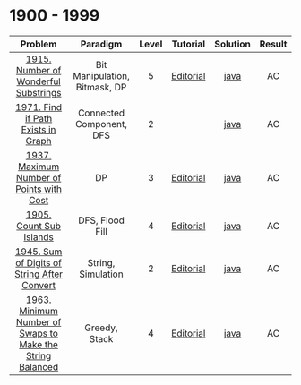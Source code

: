 # 1900 - 1999

|                                                                     Problem                                                                     |           Paradigm            | Level |                                                 Tutorial                                                  |                                Solution                                 | Result |
| :---------------------------------------------------------------------------------------------------------------------------------------------: | :---------------------------: | :---: | :-------------------------------------------------------------------------------------------------------: | :---------------------------------------------------------------------: | :----: |
|                      [1915. Number of Wonderful Substrings](https://leetcode.com/problems/number-of-wonderful-substrings/)                      | Bit Manipulation, Bitmask, DP |   5   |           [Editorial](https://leetcode.com/problems/number-of-wonderful-substrings/editorial/)            |           [java](./1915_Number_of_Wonderful_Substrings.java)            |   AC   |
|                        [1971. Find if Path Exists in Graph](https://leetcode.com/problems/find-if-path-exists-in-graph/)                        |   Connected Component, DFS    |   2   |                                                                                                           |            [java](./1971_Find_if_Path_Exists_in_Graph.java)             |   AC   |
|                  [1937. Maximum Number of Points with Cost](https://leetcode.com/problems/maximum-number-of-points-with-cost/)                  |              DP               |   3   |         [Editorial](https://leetcode.com/problems/maximum-number-of-points-with-cost/editorial/)          |         [java](./1937_Maximum_Number_of_Points_with_Cost.java)          |   AC   |
|                                   [1905. Count Sub Islands](https://leetcode.com/problems/count-sub-islands/)                                   |        DFS, Flood Fill        |   4   |                  [Editorial](https://leetcode.com/problems/count-sub-islands/editorial/)                  |                  [java](./1905_Count_Sub_Islands.java)                  |   AC   |
|               [1945. Sum of Digits of String After Convert](https://leetcode.com/problems/sum-of-digits-of-string-after-convert/)               |      String, Simulation       |   2   |        [Editorial](https://leetcode.com/problems/sum-of-digits-of-string-after-convert/editorial/)        |        [java](./1945_Sum_of_Digits_of_String_After_Convert.java)        |   AC   |
| [1963. Minimum Number of Swaps to Make the String Balanced](https://leetcode.com/problems/minimum-number-of-swaps-to-make-the-string-balanced/) |         Greedy, Stack         |   4   | [Editorial](https://leetcode.com/problems/minimum-number-of-swaps-to-make-the-string-balanced/editorial/) | [java](./1963_Minimum_Number_of_Swaps_to_Make_the_String_Balanced.java) |   AC   |

